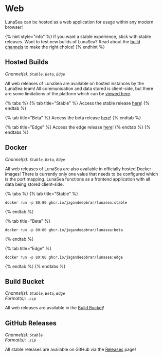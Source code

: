 # Web

LunaSea can be hosted as a web application for usage within any modern browser!

{% hint style="info" %}
If you want a stable experience, stick with stable releases. Want to test new builds of LunaSea? Read about the [build channels](https://docs.crushcodeworks.com/freesea/getting-started/build-channels) to make the right choice!
{% endhint %}

## Hosted Builds

_Channel(s): `Stable`, `Beta`, `Edge`_

All web releases of LunaSea are available on hosted instances by the LunaSea team! All communication and data stored is client-side, but there are some limitations of the platform which can be [viewed here](https://docs.crushcodeworks.com/freesea/getting-started/platform-restrictions).

{% tabs %}
{% tab title="Stable" %}
Access the stable release [here](https://web.crushcodeworks.com/freesea/)!
{% endtab %}

{% tab title="Beta" %}
Access the beta release [here](https://beta.web.crushcodeworks.com/freesea/)!
{% endtab %}

{% tab title="Edge" %}
Access the edge release [here](https://edge.web.crushcodeworks.com/freesea/)!
{% endtab %}
{% endtabs %}

## Docker

_Channel(s): `Stable`, `Beta`, `Edge`_

All web releases of LunaSea are also available in officially hosted Docker images! There is currently only one value that needs to be configured which is the port mapping. LunaSea functions as a frontend application with all data being stored client-side.

{% tabs %}
{% tab title="Stable" %}
```
docker run -p 80:80 ghcr.io/jagandeepbrar/lunasea:stable
```
{% endtab %}

{% tab title="Beta" %}
```
docker run -p 80:80 ghcr.io/jagandeepbrar/lunasea:beta
```
{% endtab %}

{% tab title="Edge" %}
```
docker run -p 80:80 ghcr.io/jagandeepbrar/lunasea:edge
```
{% endtab %}
{% endtabs %}

## Build Bucket

_Channel(s): `Stable`, `Beta`, `Edge`_\
_Format(s): `.zip`_

All web releases are available in the [Build Bucket](https://builds.crushcodeworks.com/freesea/#latest/)!

## GitHub Releases

_Channel(s): `Stable`_\
_Format(s): `.zip`_

All stable releases are available on GitHub via the [Releases](https://github.com/JagandeepBrar/LunaSea/releases) page!
